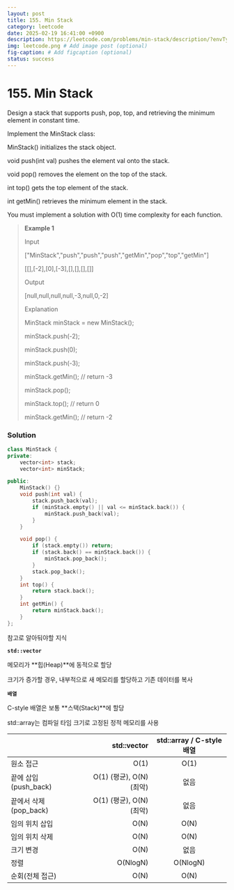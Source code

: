 ```yaml
---
layout: post
title: 155. Min Stack
category: leetcode
date: 2025-02-19 16:41:00 +0900
description: https://leetcode.com/problems/min-stack/description/?envType=study-plan-v2&envId=top-interview-150
img: leetcode.png # Add image post (optional)
fig-caption: # Add figcaption (optional)
status: success
---
```



# 155. Min Stack

Design a stack that supports push, pop, top, and retrieving the minimum element in constant time.

Implement the MinStack class:

MinStack() initializes the stack object.

void push(int val) pushes the element val onto the stack.

void pop() removes the element on the top of the stack.

int top() gets the top element of the stack.

int getMin() retrieves the minimum element in the stack.

You must implement a solution with O(1) time complexity for each function.

 

> **Example 1**
> 
> Input
> 
> ["MinStack","push","push","push","getMin","pop","top","getMin"]
> 
> [[],[-2],[0],[-3],[],[],[],[]]
> 
> Output
> 
> [null,null,null,null,-3,null,0,-2]
> 
> Explanation
> 
> MinStack minStack = new MinStack();
> 
> minStack.push(-2);
> 
> minStack.push(0);
> 
> minStack.push(-3);
> 
> minStack.getMin(); // return -3
> 
> minStack.pop();
> 
> minStack.top();    // return 0
> 
> minStack.getMin(); // return -2


### Solution

```cpp
class MinStack {
private:
    vector<int> stack;   
    vector<int> minStack;  

public:
    MinStack() {}
    void push(int val) {
        stack.push_back(val);
        if (minStack.empty() || val <= minStack.back()) {
            minStack.push_back(val);
        }
    }

    void pop() {
        if (stack.empty()) return;
        if (stack.back() == minStack.back()) {
            minStack.pop_back(); 
        }
        stack.pop_back();
    }
    int top() {
        return stack.back();
    }
    int getMin() {
        return minStack.back();
    }
};

```

참고로 알아둬야할 지식

**`std::vector`**

메모리가 **힙(Heap)**에 동적으로 할당

크기가 증가할 경우, 내부적으로 새 메모리를 할당하고 기존 데이터를 복사

**`배열`**

C-style 배열은 보통 **스택(Stack)**에 할당

std::array는 컴파일 타임 크기로 고정된 정적 메모리를 사용

||std::vector|std::array / C-style 배열|
|:---|---:|:---:|
|원소 접근|O(1)|O(1)
|끝에 삽입 (push_back)	|O(1) (평균), O(N) (최악)| 없음
|끝에서 삭제 (pop_back)|O(1) (평균), O(N) (최악)| 없음
|임의 위치 삽입|O(N)|	O(N)
|임의 위치 삭제|O(N)|	O(N)
|크기 변경|O(N)| 없음
|정렬|O(NlogN)|O(NlogN)
|순회(전체 접근)|O(N)|O(N)

